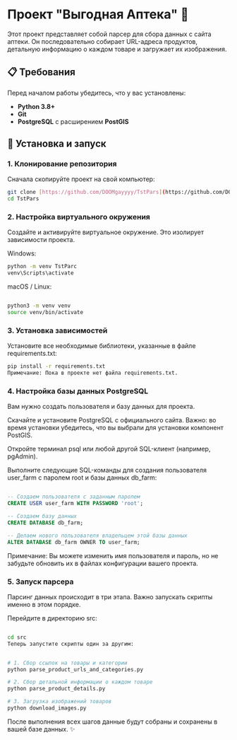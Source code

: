 # Проект "Выгодная Аптека" 💊

Этот проект представляет собой парсер для сбора данных с сайта аптеки. Он последовательно собирает URL-адреса продуктов, детальную информацию о каждом товаре и загружает их изображения.

## 📋 Требования

Перед началом работы убедитесь, что у вас установлены:

* **Python 3.8+**
* **Git**
* **PostgreSQL** с расширением **PostGIS**

## 🚀 Установка и запуск

### 1. Клонирование репозитория

Сначала скопируйте проект на свой компьютер:

```bash
git clone [https://github.com/DOOMgayyyy/TstPars](https://github.com/DOOMgayyyy/TstPars)
cd TstPars
```


### 2. Настройка виртуального окружения
Создайте и активируйте виртуальное окружение. Это изолирует зависимости проекта.

Windows:

```Bash
python -m venv TstParc
venv\Scripts\activate
```
macOS / Linux:

```Bash

python3 -m venv venv
source venv/bin/activate
```
### 3. Установка зависимостей
Установите все необходимые библиотеки, указанные в файле requirements.txt:

```Bash
pip install -r requirements.txt
Примечание: Пока в проекте нет файла requirements.txt.
```
### 4. Настройка базы данных PostgreSQL
Вам нужно создать пользователя и базу данных для проекта.

Скачайте и установите PostgreSQL с официального сайта. Важно: во время установки убедитесь, что вы выбрали для установки компонент PostGIS.

Откройте терминал psql или любой другой SQL-клиент (например, pgAdmin).

Выполните следующие SQL-команды для создания пользователя user_farm с паролем root и базы данных db_farm:

``` SQL

-- Создаем пользователя с заданным паролем
CREATE USER user_farm WITH PASSWORD 'root';

-- Создаем базу данных
CREATE DATABASE db_farm;

-- Делаем нового пользователя владельцем этой базы данных
ALTER DATABASE db_farm OWNER TO user_farm;
```
Примечание: Вы можете изменить имя пользователя и пароль, но не забудьте обновить их в файлах конфигурации вашего проекта.

### 5. Запуск парсера
Парсинг данных происходит в три этапа. Важно запускать скрипты именно в этом порядке.

Перейдите в директорию src:

``` Bash

cd src
Теперь запустите скрипты один за другим:
```
``` Bash

# 1. Сбор ссылок на товары и категории
python parse_product_urls_and_categories.py

# 2. Сбор детальной информации о каждом товаре
python parse_product_details.py

# 3. Загрузка изображений товаров
python download_images.py
```
После выполнения всех шагов данные будут собраны и сохранены в вашей базе данных. ✨
